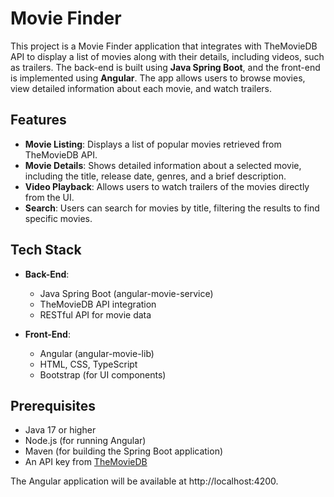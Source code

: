 # Movie Finder

This project is a Movie Finder application that integrates with TheMovieDB API to display a list of movies along with their details, including videos, such as trailers. The back-end is built using **Java Spring Boot**, and the front-end is implemented using **Angular**. The app allows users to browse movies, view detailed information about each movie, and watch trailers.

## Features

- **Movie Listing**: Displays a list of popular movies retrieved from TheMovieDB API.
- **Movie Details**: Shows detailed information about a selected movie, including the title, release date, genres, and a brief description.
- **Video Playback**: Allows users to watch trailers of the movies directly from the UI.
- **Search**: Users can search for movies by title, filtering the results to find specific movies.
  
## Tech Stack

- **Back-End**: 
  - Java Spring Boot (angular-movie-service)
  - TheMovieDB API integration
  - RESTful API for movie data
  
- **Front-End**:
  - Angular (angular-movie-lib)
  - HTML, CSS, TypeScript
  - Bootstrap (for UI components)

## Prerequisites

- Java 17 or higher
- Node.js (for running Angular)
- Maven (for building the Spring Boot application)
- An API key from [TheMovieDB](https://www.themoviedb.org/documentation/api)

The Angular application will be available at http://localhost:4200.
